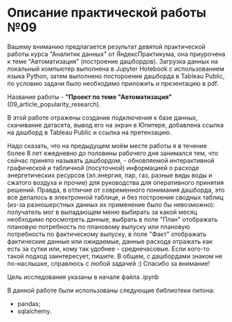# Описание практической работы №09

Вашему вниманию предлагается результат девятой практической работы курса "Аналитик данных" от ЯндексПрактикума, она приурочена к теме "Автоматизация" (построение дашбордов).
Загрузка данных на локальный компьютер выполнена в Jupyter Hotebook с использованием языка Python, затем выполнено постороение дашборда в Tableau Public, по условию задачи было необходимо приложить и презентацию в pdf.

Название работы - **"Проект по теме "Автоматизация"** (09_article_popularity_research).

В этой работе отражены создание подключения к базе данных, скачивание датасета, вывод его на экран в Юпитере, добавлена ссылка на дашборд в Tableau Public и ссылка на претензацию.

Надо сказать, что на предыдущем моём месте работы я в течение более 8 лет ежедневно до половины рабочего дня занимался тем, что сейчас принято называть дашбордом, - обновляемой интерактивной графической и табличной (посуточной) информацией о расходе энергетических ресурсов (эл.энергия, пар, газ, разные виды воды и сжатого воздуха и прочие) для руководства для оперативного принятия решений. Правда, в отличие от современного понимания дашборда, это все делалось в электронной таблице, и без построения сводных таблиц (из-за разношерстных данных их применение было бы невозможно): получатель мог в выпадающем меню выбирать за какой месяц необходимо просмотреть данные, выбрать в поле "План" отображать плановую потребность по плановому выпуску или плановую потребность по фактическому выпуску, в поле "Факт" отображать фактические данные или ожидаемые, данные расхода отражать как есть за сутки или, кому так удобнее - среднечасовые. Если кого-то такой подход заинтересует, пишите. В общем, с дашбордами знаком не по-наслышке, справлюсь с любой задачей :) 
Спасибо за внимание!

Цель иccледования указаны в начале файла .ipynb

В данной работе были использованы следующие библиотеки питона:
* pandas;
* sqlalchemy.
